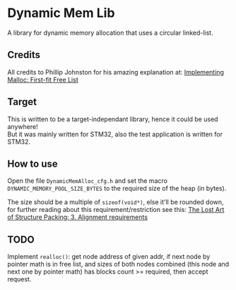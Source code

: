 # Dynamic Mem Lib
A library for dynamic memory allocation that uses a circular linked-list.

## Credits
All credits to Phillip Johnston for his amazing explanation at: [Implementing Malloc: First-fit Free List](https://embeddedartistry.com/blog/2017/02/15/implementing-malloc-first-fit-free-list/)

## Target
This is written to be a target-independant library, hence it could be used anywhere! \
But it was mainly written for STM32, also the test application is written for STM32.

## How to use
Open the file `DynamicMemAlloc_cfg.h` and set the macro `DYNAMIC_MEMORY_POOL_SIZE_BYTES` to the required size of the heap (in bytes).

The size should be a multiple of `sizeof(void*)`, else it'll be rounded down, for further reading about this requirement/restriction see this: [The Lost Art of Structure Packing: 3. Alignment requirements](http://www.catb.org/esr/structure-packing/)

## TODO
Implement `realloc()`: get node address of given addr, if next node by pointer math is in free list, and sizes of both nodes combined (this node and next one by pointer math) has blocks count >= required, then accept request.
